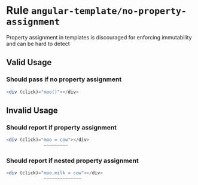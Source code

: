 # Rule `angular-template/no-property-assignment`

Property assignment in templates is discouraged for enforcing immutability and can be hard to detect

## Valid Usage

### Should pass if no property assignment

```ts
<div (click)="moo()"></div>
```



## Invalid Usage

### Should report if property assignment

```ts
<div (click)="moo = cow"></div>
              ~~~~~~~~~
```


### Should report if nested property assignment

```ts
<div (click)="moo.milk = cow"></div>
              ~~~~~~~~~~~~~~
```


